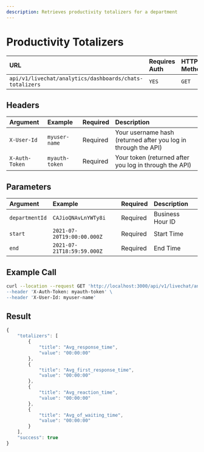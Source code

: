 ```yaml
---
description: Retrieves productivity totalizers for a department
---
```


# Productivity Totalizers

| URL | Requires Auth | HTTP Method |
| :--- | :--- | :--- |
| `api/v1/livechat/analytics/dashboards/chats-totalizers` | `YES` | `GET` |

## Headers

| Argument | Example | Required | Description |
| :--- | :--- | :--- | :--- |
| `X-User-Id` | `myuser-name` | Required | Your username hash \(returned after you log in through the API\) |
| `X-Auth-Token` | `myauth-token` | Required | Your token \(returned after you log in through the API\) |

##  Parameters

| Argument | Example | Required | Description |
| :--- | :--- | :--- | :--- |
| `departmentId` | `CAJioQNAvLnYWTy8i` | Required | Business Hour ID |
| `start` | `2021-07-20T19:00:00.000Z` | Required | Start Time |
| `end` | `2021-07-21T18:59:59.000Z` | Required | End Time |

## Example Call

```bash
curl --location --request GET 'http://localhost:3000/api/v1/livechat/analytics/dashboards/productivity-totalizers?departmentId=CAJioQNAvLnYWTy8i&start=2021-07-20T19:00:00.000Z&end=2021-07-21T18:59:59.000Z\
--header 'X-Auth-Token: myauth-token' \
--header 'X-User-Id: myuser-name'
```

## Result

```javascript
{
    "totalizers": [
        {
            "title": "Avg_response_time",
            "value": "00:00:00"
        },
        {
            "title": "Avg_first_response_time",
            "value": "00:00:00"
        },
        {
            "title": "Avg_reaction_time",
            "value": "00:00:00"
        },
        {
            "title": "Avg_of_waiting_time",
            "value": "00:00:00"
        }
    ],
    "success": true
}
```


